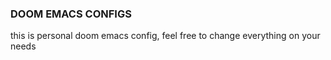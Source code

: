 ### DOOM EMACS CONFIGS

this is personal doom emacs config, feel free to change everything on your needs



